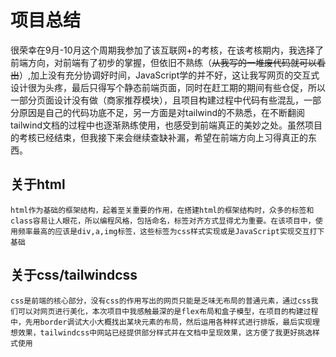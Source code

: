 # 项目总结

​		很荣幸在9月-10月这个周期我参加了该互联网+的考核，在该考核期内，我选择了前端方向，对前端有了初步的掌握，但依旧不熟练（~~从我写的一堆废代码就可以看出~~）,加上没有充分协调好时间，JavaScript学的并不好，这让我写网页的交互式设计很为头疼，最后只得写个静态前端页面，同时在赶工期的期间有些仓促，所以一部分页面设计没有做（商家推荐模块），且项目构建过程中代码有些混乱，一部分原因是自己的代码功底不足，另一方面是对tailwind的不熟悉，在不断翻阅tailwind文档的过程中也逐渐熟练使用，也感受到前端真正的美妙之处。虽然项目的考核已经结束，但我接下来会继续查缺补漏，希望在前端方向上习得真正的东西。
## 关于html
    html作为基础的框架结构，起着至关重要的作用，在搭建html的框架结构时，众多的标签和class容易让人眼花，所以编程风格，包括命名，标签对齐方式显得尤为重要。在该项目中，使用频率最高的应该是div,a,img标签，这些标签为css样式实现或是JavaScript实现交互打下基础
## 关于css/tailwindcss
    css是前端的核心部分，没有css的作用写出的网页只能是乏味无布局的普通元素，通过css我们可以对网页进行美化​，本次项目中我感触最深的是flex布局和盒子模型，在项目的构建过程中，先用border调试大小大概找出某块元素的布局，然后运用各种样式进行排版，最后实现理想效果，tailwindcss中网站已经提供部分样式并在文档中呈现效果，这方便了我更好挑选样式使用

